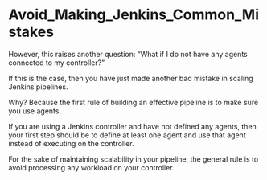 # Avoid_Making_Jenkins_Common_Mistakes

However, this raises another question: “What if I do not have any agents 
connected to my controller?” 

If this is the case, then you have just made another  bad mistake in scaling Jenkins pipelines. 

Why? Because the first rule of building an effective pipeline is to make sure you use agents. 

If you are using a Jenkins controller and have not defined any agents, then your first step should be to define at least one agent and use that 
agent instead of executing on the controller. 

For the sake of maintaining scalability in your pipeline, the general rule is to 
avoid processing any workload on your controller.
